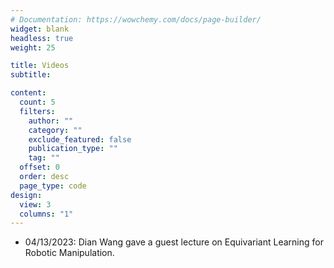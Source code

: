 ```yaml
---
# Documentation: https://wowchemy.com/docs/page-builder/
widget: blank
headless: true
weight: 25

title: Videos
subtitle:

content:
  count: 5
  filters:
    author: ""
    category: ""
    exclude_featured: false
    publication_type: ""
    tag: ""
  offset: 0
  order: desc
  page_type: code
design:
  view: 3
  columns: "1"
---
```


<style>
    .responsive-video-container {
        position: relative;
        height: 0;
        overflow: hidden;
        text-align: center;
        max-width: 853px; /* Add max-width */
        margin: 0 auto; /* Center the container */
    }
    
    .responsive-video-container iframe {
        position: absolute;
        top: 0;
        left: 0;
        width: 100%;
        height: 100%;
        border: 0;
    }
</style>
<script>
    function setVideoHeight() {
        var container = document.querySelector('.responsive-video-container');
        var width = container.offsetWidth;
        var height = width * (480 / 853); // Maintain aspect ratio (height / width)
        container.style.paddingBottom = height + 'px';
    }

    window.addEventListener('resize', setVideoHeight);
    window.addEventListener('DOMContentLoaded', setVideoHeight);
</script>

[//]: # (add videos below)
[//]: # (- MM/DD/YYYY: DESCRIPTION OF VIDEO.)
[//]: # (<div class="responsive-video-container">)
[//]: # (    <iframe src="https://www.youtube.com/embed/YOUR-VIDEO-ID" frameborder="0" allow="autoplay; encrypted-media" allowfullscreen></iframe>)
[//]: # (</div>)

- 04/13/2023: Dian Wang gave a guest lecture on Equivariant Learning for Robotic Manipulation.
<div class="responsive-video-container">
    <iframe src="https://www.youtube.com/embed/dx5rDtdv7LM" frameborder="0" allow="autoplay; encrypted-media" allowfullscreen></iframe>
</div>
